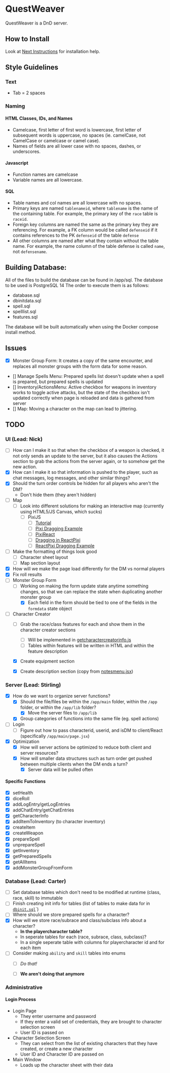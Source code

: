 # QuestWeaver
QuestWeaver is a DnD server.

## How to Install
Look at [Next Instructions](./next.md) for installation help.


## Style Guidelines

### Text
- Tab = 2 spaces

### Naming

#### HTML Classes, IDs, and Names
- Camelcase, first letter of first word is lowercase, first letter of subsequent words is uppercase, no spaces (ie. camelCase, not CamelCase or camelcase or camel case). 
- Names of fields are all lower case with no spaces, dashes, or underscores.

#### Javascript
- Function names are camelcase
- Variable names are all lowercase.

#### SQL
- Table names and col names are all lowercase with no spaces.
- Primary keys are named `tablenameid`, where `tablename` is the name of the containing table. For example, the primary key of the `race` table is `raceid`.
- Foreign key columns are named the same as the primary key they are referencing. For example, a FK column would be called `defenseid` if it contains references to the PK `defenseid` of the table `defense` 
- All other columns are named after what they contain without the table name. For example, the name column of the table defense is called `name`, not `defensename`.


## Building Database:
All of the files to build the database can be found in /app/sql.
The database to be used is PostgreSQL 14
The order to execute them is as follows:
- database.sql
- dbinitdata.sql
- spell.sql
- spelllist.sql
- features.sql

The database will be built automatically when using the Docker compose install method.



## Issues
- [x] Monster Group Form: It creates a copy of the same encounter, and replaces all monster groups with the form data for some reason.
- [] Manage Spells Menu: Prepared spells list doesn't update when a spell is prepared, but prepared spells is updated
- [] Inventory/ActionsMenu: Active checkbox for weapons in inventory works to toggle active attacks, but the state of the checkbox isn't updated correctly when page is reloaded and data is gathered from server
- [] Map: Moving a character on the map can lead to jittering.



## TODO

### UI (Lead: Nick)
- [ ] How can I make it so that when the checkbox of a weapon is checked, it not only sends an update to the server, but it also causes the Actions section to grab the actions from the server again, or to somehow get the new action.
- [x] How can I make it so that information is pushed to the player, such as chat messages, log messages, and other similar things?  
- [x] Should the turn order controls be hidden for all players who aren't the DM?
  - Don't hide them (they aren't hidden)
- [ ] Map
  - [ ] Look into different solutions for making an interactive map (currently using HTML5/JS Canvas, which sucks)
    - [ ] PixiJS 
      - [ ] [Tutorial](https://blog.logrocket.com/getting-started-pixijs-react-create-canvas/)
      - [ ] [Pixi Dragging Example](https://pixijs.com/examples/events/dragging)
      - [ ] [PixiReact](https://pixijs.io/pixi-react/)
      - [ ] [Dragging in ReactPixi](https://roxgarage.medium.com/react-pixi-pt-1-dragging-a99f8e78f486)
      - [ ] [ReactPixi Dragging Example](https://codepen.io/inlet/pen/qBdjvdP) 
- [ ] Make the formatting of things look good
  - [ ] Character sheet layout
  - [ ] Map section layout
- [x] How will we make the page load differently for the DM vs normal players
- [x] Fix roll results
- [ ] Monster Group Form
  - [ ] Working on making the form update state anytime something changes, so that we can replace the state when duplicating another monster group
    - [x] Each field in the form should be tied to one of the fields in the `formdata` state object
- [ ] Character Creator
  - [ ] Grab the race/class features for each and show them in the character creator sections
    - [ ] Will be implemented in [getcharactercreatorinfo.js](app\lib\getcharactercreatorinfo.js)
    - [ ] Tables within features will be written in HTML and within the feature description
  - [x] Create equipment section
  - [x] Create description section (copy from [notesmenu.jsx](./app/main/NotesMenu.jsx))


### Server (Lead: Stirling) 
- [x] How do we want to organize server functions?
  - [x] Should the file/files be within the `/app/main` folder, within the `/app` folder, or within the `/app/lib` folder?
    - [x] Move the server files to `/app/lib`
  - [x] Group categories of functions into the same file (eg. spell actions)
- [ ] Login
  - [ ] Figure out how to pass characterid, userid, and isDM to client/React (specifically `/app/main/page.jsx`)
- [x] Optimization
  - [x] How will server actions be optimized to reduce both client and server resources?
  - [x] How will smaller data structures such as turn order get pushed between multiple clients when the DM ends a turn?
    - [x] Server data will be pulled often

#### Specific Functions
- [x] setHealth
- [x] diceRoll
- [x] addLogEntry/getLogEntries
- [x] addChatEntry/getChatEntries
- [x] getCharacterInfo
- [x] addItemToInventory (to character inventory)
- [x] createItem
- [x] createWeapon
- [x] prepareSpell
- [x] unprepareSpell
- [x] getInventory
- [x] getPreparedSpells
- [x] getAllItems
- [x] addMonsterGroupFromForm

### Database (Lead: Carter)
- [ ] Set database tables which don't need to be modified at runtime (class, race, skill) to immutable
- [ ] Finish creating init info for tables (list of tables to make data for in [`dbinit.sql`](./app/files/sql/dbinitdata.sql)`)
- [ ] Where should we store prepared spells for a character?
- [x] How will we store race/subrace and class/subclass info about a character?
  - **In the playercharacter table?**
  - In seperate tables for each (race, subrace, class, subclass)?
  - In a single seperate table with columns for playercharacter id and for each item
- [ ] Consider making `ability` and `skill` tables into enums
  - [ ] *Do that!*
  - [ ] **We aren't doing that anymore**


### Administrative

#### Login Process
- Login Page
  - They enter username and password
  - If they enter a valid set of credentials, they are brought to character selection screen
  - User ID is passed on
- Character Selection Screen
  - They can select from the list of existing characters that they have created, or create a new character
  - User ID and Character ID are passed on 
- Main Window
  - Loads up the character sheet with their data